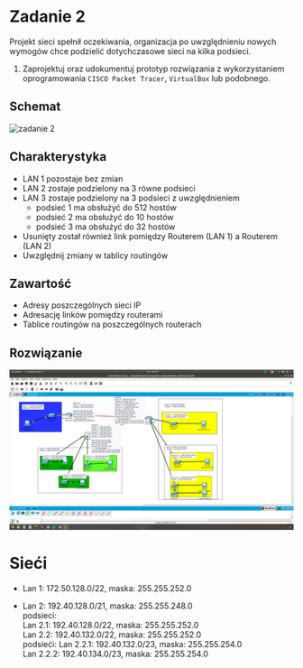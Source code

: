 # Zadanie 2

Projekt sieci spełnił oczekiwania, organizacja po uwzględnieniu nowych wymogów chce podzielić dotychczasowe sieci na kilka podsieci.

1. Zaprojektuj oraz udokumentuj prototyp rozwiązania z wykorzystaniem oprogramowania ``CISCO Packet Tracer``, ``VirtualBox`` lub podobnego. 

## Schemat

![zadanie 2](stage-02.svg)

## Charakterystyka
  * LAN 1 pozostaje bez zmian
  * LAN 2 zostaje podzielony na 3 równe podsieci
  * LAN 3 zostaje podzielony na 3 podsieci z uwzględnieniem
    * podsieć 1 ma obsłużyć do 512 hostów
    * podsieć 2 ma obsłużyć do 10 hostów
    * podsieć 3 ma obsłużyć do 32 hostów
  * Usunięty został również link pomiędzy Routerem (LAN 1) a Routerem (LAN 2)
  * Uwzględnij zmiany w tablicy routingów

## Zawartość

 * Adresy poszczególnych sieci IP
 * Adresację linków pomiędzy routerami
 * Tablice routingów na poszczególnych routerach
 ## Rozwiązanie

![zadanie 2](zadanie2.png)
 
# Sieći  

* Lan 1: 172.50.128.0/22, maska: 255.255.252.0

* Lan 2: 192.40.128.0/21, maska: 255.255.248.0  
podsieci:   
    Lan 2.1: 192.40.128.0/22, maska: 255.255.252.0  
    Lan 2.2: 192.40.132.0/22, maska: 255.255.252.0  
    podsieći: 
        Lan 2.2.1: 192.40.132.0/23, maska: 255.255.254.0  
        Lan 2.2.2: 192.40.134.0/23, maska: 255.255.254.0  
